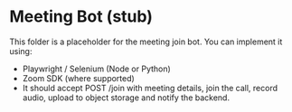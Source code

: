 # Meeting Bot (stub)
This folder is a placeholder for the meeting join bot. You can implement it using:
- Playwright / Selenium (Node or Python)
- Zoom SDK (where supported)
- It should accept POST /join with meeting details, join the call, record audio, upload to object storage and notify the backend.
